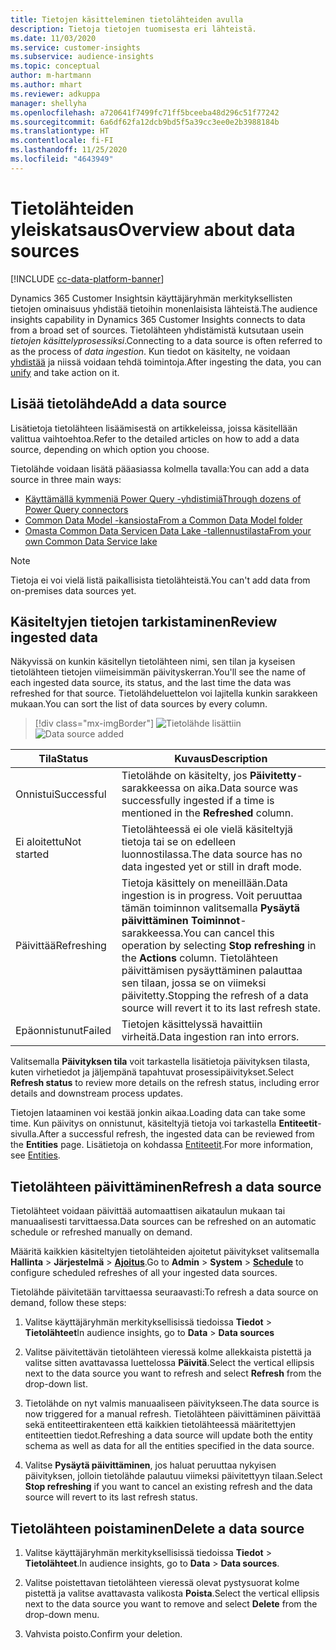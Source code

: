 ```yaml
---
title: Tietojen käsitteleminen tietolähteiden avulla
description: Tietoja tietojen tuomisesta eri lähteistä.
ms.date: 11/03/2020
ms.service: customer-insights
ms.subservice: audience-insights
ms.topic: conceptual
author: m-hartmann
ms.author: mhart
ms.reviewer: adkuppa
manager: shellyha
ms.openlocfilehash: a720641f7499fc71ff5bceeba48d296c51f77242
ms.sourcegitcommit: 6a6df62fa12dcb9bd5f5a39cc3ee0e2b3988184b
ms.translationtype: HT
ms.contentlocale: fi-FI
ms.lasthandoff: 11/25/2020
ms.locfileid: "4643949"
---
```

# <a name="overview-about-data-sources"></a><span data-ttu-id="b69dd-103">Tietolähteiden yleiskatsaus</span><span class="sxs-lookup"><span data-stu-id="b69dd-103">Overview about data sources</span></span>

[!INCLUDE [cc-data-platform-banner](../includes/cc-data-platform-banner.md)]

<span data-ttu-id="b69dd-104">Dynamics 365 Customer Insightsin käyttäjäryhmän merkityksellisten tietojen ominaisuus yhdistää tietoihin monenlaisista lähteistä.</span><span class="sxs-lookup"><span data-stu-id="b69dd-104">The audience insights capability in Dynamics 365 Customer Insights connects to data from a broad set of sources.</span></span> <span data-ttu-id="b69dd-105">Tietolähteen yhdistämistä kutsutaan usein *tietojen käsittelyprosessiksi*.</span><span class="sxs-lookup"><span data-stu-id="b69dd-105">Connecting to a data source is often referred to as the process of *data ingestion*.</span></span> <span data-ttu-id="b69dd-106">Kun tiedot on käsitelty, ne voidaan [yhdistää](data-unification.md) ja niissä voidaan tehdä toimintoja.</span><span class="sxs-lookup"><span data-stu-id="b69dd-106">After ingesting the data, you can [unify](data-unification.md) and take action on it.</span></span>

## <a name="add-a-data-source"></a><span data-ttu-id="b69dd-107">Lisää tietolähde</span><span class="sxs-lookup"><span data-stu-id="b69dd-107">Add a data source</span></span>

<span data-ttu-id="b69dd-108">Lisätietoja tietolähteen lisäämisestä on artikkeleissa, joissa käsitellään valittua vaihtoehtoa.</span><span class="sxs-lookup"><span data-stu-id="b69dd-108">Refer to the detailed articles on how to add a data source, depending on which option you choose.</span></span>

<span data-ttu-id="b69dd-109">Tietolähde voidaan lisätä pääasiassa kolmella tavalla:</span><span class="sxs-lookup"><span data-stu-id="b69dd-109">You can add a data source in three main ways:</span></span>

- [<span data-ttu-id="b69dd-110">Käyttämällä kymmeniä Power Query -yhdistimiä</span><span class="sxs-lookup"><span data-stu-id="b69dd-110">Through dozens of Power Query connectors</span></span>](connect-power-query.md)
- [<span data-ttu-id="b69dd-111">Common Data Model -kansiosta</span><span class="sxs-lookup"><span data-stu-id="b69dd-111">From a Common Data Model folder</span></span>](connect-common-data-model.md)
- [<span data-ttu-id="b69dd-112">Omasta Common Data Servicen Data Lake -tallennustilasta</span><span class="sxs-lookup"><span data-stu-id="b69dd-112">From your own Common Data Service lake</span></span>](connect-common-data-service-lake.md)

> [!NOTE]
> <span data-ttu-id="b69dd-113">Tietoja ei voi vielä listä paikallisista tietolähteistä.</span><span class="sxs-lookup"><span data-stu-id="b69dd-113">You can't add data from on-premises data sources yet.</span></span>

## <a name="review-ingested-data"></a><span data-ttu-id="b69dd-114">Käsiteltyjen tietojen tarkistaminen</span><span class="sxs-lookup"><span data-stu-id="b69dd-114">Review ingested data</span></span>

<span data-ttu-id="b69dd-115">Näkyvissä on kunkin käsitellyn tietolähteen nimi, sen tilan ja kyseisen tietolähteen tietojen viimeisimmän päivityskerran.</span><span class="sxs-lookup"><span data-stu-id="b69dd-115">You'll see the name of each ingested data source, its status, and the last time the data was refreshed for that source.</span></span> <span data-ttu-id="b69dd-116">Tietolähdeluettelon voi lajitella kunkin sarakkeen mukaan.</span><span class="sxs-lookup"><span data-stu-id="b69dd-116">You can sort the list of data sources by every column.</span></span>

> [!div class="mx-imgBorder"]
> <span data-ttu-id="b69dd-117">![Tietolähde lisättiin](media/configure-data-datasource-added.png "Tietolähde lisättiin")</span><span class="sxs-lookup"><span data-stu-id="b69dd-117">![Data source added](media/configure-data-datasource-added.png "Data source added")</span></span>

|<span data-ttu-id="b69dd-118">Tila</span><span class="sxs-lookup"><span data-stu-id="b69dd-118">Status</span></span>  |<span data-ttu-id="b69dd-119">Kuvaus</span><span class="sxs-lookup"><span data-stu-id="b69dd-119">Description</span></span>  |
|---------|---------|
|<span data-ttu-id="b69dd-120">Onnistui</span><span class="sxs-lookup"><span data-stu-id="b69dd-120">Successful</span></span>   |<span data-ttu-id="b69dd-121">Tietolähde on käsitelty, jos **Päivitetty**-sarakkeessa on aika.</span><span class="sxs-lookup"><span data-stu-id="b69dd-121">Data source was successfully ingested if a time is mentioned in the **Refreshed** column.</span></span>
|<span data-ttu-id="b69dd-122">Ei aloitettu</span><span class="sxs-lookup"><span data-stu-id="b69dd-122">Not started</span></span>   |<span data-ttu-id="b69dd-123">Tietolähteessä ei ole vielä käsiteltyjä tietoja tai se on edelleen luonnostilassa.</span><span class="sxs-lookup"><span data-stu-id="b69dd-123">The data source has no data ingested yet or still in draft mode.</span></span>         |
|<span data-ttu-id="b69dd-124">Päivittää</span><span class="sxs-lookup"><span data-stu-id="b69dd-124">Refreshing</span></span>    |<span data-ttu-id="b69dd-125">Tietoja käsittely on meneillään.</span><span class="sxs-lookup"><span data-stu-id="b69dd-125">Data ingestion is in progress.</span></span> <span data-ttu-id="b69dd-126">Voit peruuttaa tämän toiminnon valitsemalla **Pysäytä päivittäminen** **Toiminnot**-sarakkeessa.</span><span class="sxs-lookup"><span data-stu-id="b69dd-126">You can cancel this operation by selecting **Stop refreshing** in the **Actions** column.</span></span> <span data-ttu-id="b69dd-127">Tietolähteen päivittämisen pysäyttäminen palauttaa sen tilaan, jossa se on viimeksi päivitetty.</span><span class="sxs-lookup"><span data-stu-id="b69dd-127">Stopping the refresh of a data source will revert it to its last refresh state.</span></span>       |
|<span data-ttu-id="b69dd-128">Epäonnistunut</span><span class="sxs-lookup"><span data-stu-id="b69dd-128">Failed</span></span>     |<span data-ttu-id="b69dd-129">Tietojen käsittelyssä havaittiin virheitä.</span><span class="sxs-lookup"><span data-stu-id="b69dd-129">Data ingestion ran into errors.</span></span>         |

<span data-ttu-id="b69dd-130">Valitsemalla **Päivityksen tila** voit tarkastella lisätietoja päivityksen tilasta, kuten virhetiedot ja jäljempänä tapahtuvat prosessipäivitykset.</span><span class="sxs-lookup"><span data-stu-id="b69dd-130">Select **Refresh status** to review more details on the refresh status, including error details and downstream process updates.</span></span>

<span data-ttu-id="b69dd-131">Tietojen lataaminen voi kestää jonkin aikaa.</span><span class="sxs-lookup"><span data-stu-id="b69dd-131">Loading data can take some time.</span></span> <span data-ttu-id="b69dd-132">Kun päivitys on onnistunut, käsiteltyjä tietoja voi tarkastella **Entiteetit**-sivulla.</span><span class="sxs-lookup"><span data-stu-id="b69dd-132">After a successful refresh, the ingested data can be reviewed from the **Entities** page.</span></span> <span data-ttu-id="b69dd-133">Lisätietoja on kohdassa [Entiteetit](entities.md).</span><span class="sxs-lookup"><span data-stu-id="b69dd-133">For more information, see [Entities](entities.md).</span></span>

## <a name="refresh-a-data-source"></a><span data-ttu-id="b69dd-134">Tietolähteen päivittäminen</span><span class="sxs-lookup"><span data-stu-id="b69dd-134">Refresh a data source</span></span>

<span data-ttu-id="b69dd-135">Tietolähteet voidaan päivittää automaattisen aikataulun mukaan tai manuaalisesti tarvittaessa.</span><span class="sxs-lookup"><span data-stu-id="b69dd-135">Data sources can be refreshed on an automatic schedule or refreshed manually on demand.</span></span> 

<span data-ttu-id="b69dd-136">Määritä kaikkien käsiteltyjen tietolähteiden ajoitetut päivitykset valitsemalla **Hallinta** > **Järjestelmä** > [**Ajoitus**](system.md#schedule-tab).</span><span class="sxs-lookup"><span data-stu-id="b69dd-136">Go to **Admin** > **System** > [**Schedule**](system.md#schedule-tab) to configure scheduled refreshes of all your ingested data sources.</span></span>

<span data-ttu-id="b69dd-137">Tietolähde päivitetään tarvittaessa seuraavasti:</span><span class="sxs-lookup"><span data-stu-id="b69dd-137">To refresh a data source on demand, follow these steps:</span></span>

1. <span data-ttu-id="b69dd-138">Valitse käyttäjäryhmän merkityksellisissä tiedoissa **Tiedot** > **Tietolähteet**</span><span class="sxs-lookup"><span data-stu-id="b69dd-138">In audience insights, go to **Data** > **Data sources**</span></span>

2. <span data-ttu-id="b69dd-139">Valitse päivitettävän tietolähteen vieressä kolme allekkaista pistettä ja valitse sitten avattavassa luettelossa **Päivitä**.</span><span class="sxs-lookup"><span data-stu-id="b69dd-139">Select the vertical ellipsis next to the data source you want to refresh and select **Refresh** from the drop-down list.</span></span>

3. <span data-ttu-id="b69dd-140">Tietolähde on nyt valmis manuaaliseen päivitykseen.</span><span class="sxs-lookup"><span data-stu-id="b69dd-140">The data source is now triggered for a manual refresh.</span></span> <span data-ttu-id="b69dd-141">Tietolähteen päivittäminen päivittää sekä entiteettirakenteen että kaikkien tietolähteessä määritettyjen entiteettien tiedot.</span><span class="sxs-lookup"><span data-stu-id="b69dd-141">Refreshing a data source will update both the entity schema as well as data for all the entities specified in the data source.</span></span>

4. <span data-ttu-id="b69dd-142">Valitse **Pysäytä päivittäminen**, jos haluat peruuttaa nykyisen päivityksen, jolloin tietolähde palautuu viimeksi päivitettyyn tilaan.</span><span class="sxs-lookup"><span data-stu-id="b69dd-142">Select **Stop refreshing** if you want to cancel an existing refresh and the data source will revert to its last refresh status.</span></span>

## <a name="delete-a-data-source"></a><span data-ttu-id="b69dd-143">Tietolähteen poistaminen</span><span class="sxs-lookup"><span data-stu-id="b69dd-143">Delete a data source</span></span>

1. <span data-ttu-id="b69dd-144">Valitse käyttäjäryhmän merkityksellisissä tiedoissa **Tiedot** > **Tietolähteet**.</span><span class="sxs-lookup"><span data-stu-id="b69dd-144">In audience insights, go to **Data** > **Data sources**.</span></span>

2. <span data-ttu-id="b69dd-145">Valitse poistettavan tietolähteen vieressä olevat pystysuorat kolme pistettä ja valitse avattavasta valikosta **Poista**.</span><span class="sxs-lookup"><span data-stu-id="b69dd-145">Select the vertical ellipsis next to the data source you want to remove and select **Delete** from the drop-down menu.</span></span>

3. <span data-ttu-id="b69dd-146">Vahvista poisto.</span><span class="sxs-lookup"><span data-stu-id="b69dd-146">Confirm your deletion.</span></span>
